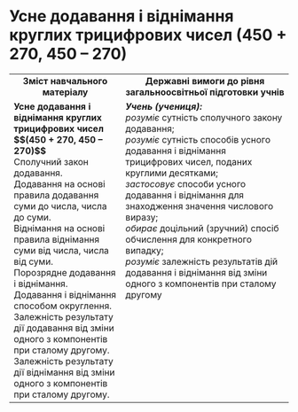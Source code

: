 # Усне додавання і віднімання круглих трицифрових чисел (450 + 270, 450 – 270)
<table>
  <tr>
    <td width="40%" align="center"><b>Зміст навчального матеріалу<b></td>
    <td width="60%" align="center"><b>Державні вимоги до рівня загальноосвітньої підготовки учнів</b></td>
  </tr>
  <tr>
    <td width="40%" style="vertical-align:top !important;"><b>Усне додавання і віднімання круглих трицифрових чисел     $$(450 + 270, 450 – 270)$$</b><br>
Сполучний закон додавання.<br> 
Додавання на основі правила додавання суми до числа, числа до суми.<br>
Віднімання на основі правила віднімання суми від числа, числа від суми. <br>
Порозрядне додавання і віднімання. <br>
Додавання і віднімання способом округлення.<br>
Залежність результату дії додавання від зміни одного з компонентів при сталому другому.<br>
Залежність результату дії віднімання від зміни одного з компонентів при сталому другому.<br></td>
    <td width="60%" style="vertical-align:top !important;"><i><b>Учень (учениця):</b></i><br>
<i>розуміє</i> сутність сполучного закону додавання;<br>
<i>розуміє</i> сутність способів усного додавання і віднімання трицифрових чисел, поданих круглими десятками; <br>
<i>застосовує</i> способи усного додавання і віднімання для знаходження значення числового виразу;<br>
<i>обирає</i> доцільний (зручний) спосіб обчислення для конкретного випадку;<br>
<i>розуміє</i> залежність результатів дій додавання і віднімання від зміни одного з компонентів при сталому другому<br></td>
  </tr>
</table>
